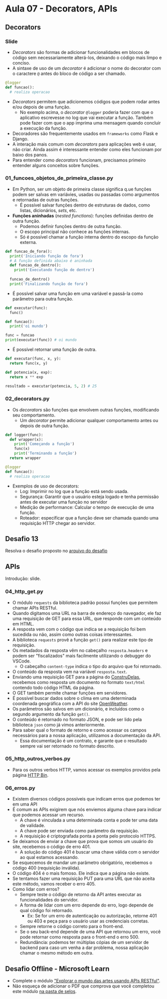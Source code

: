 # Aula 07 - Decorators, APIs

## Decorators
### Slide
* _Decorators_ são formas de adicionar funcionalidades em blocos de código sem necessariamente alterá-los, deixando o código mais limpo e conciso.
* A sintaxe de uso de um _decorator_ é adicionar o nome do decorator com o caractere `@` antes do bloco de código a ser chamado.
```python
@logger
def funcao():
  # realiza operacao
```
* _Decorators_ permitem que adicionemos códigos que podem rodar antes e/ou depois de uma função.
  * No exemplo acima, o _decorator_ `@logger` poderia fazer com que o aplicativo escrevesse no log que vai executar a função. Também pode fazer com que o app imprima uma mensagem quando concluir a execução da função.
* Decoradores são frequentemente usados em `frameworks` como Flask e Django.
* A interação mais comum com _decorators_ para aplicações web é usar, não criar. Ainda assim é interessante entender como eles funcionam por baixo dos panos.
* Para entender como _decorators_ funcionam, precisamos primeiro entender alguns conceitos sobre funções.

### 01_funcoes_objetos_de_primeira_classe.py
* Em Python, ser um objeto de primeira classe significa q.ue funções podem ser salvas em variávies, usadas ou passadas como argumentos e retornadas de outras funções.
  * É possível salvar funções dentro de estruturas de dados, como listas, dicionários, _sets_, etc.
* **Funções aninhadas** (_nested functions_): funções definidas dentro de outra função.
  * Podemos definir funções dentro de outra função.
  * O escopo principal não conhece as funções internas.
  * Só é possível chamar a função interna dentro do escopo da função externa.
```python
def funcao_de_fora():
  print('Iniciando função de fora')
  # A função definida abaixo é aninhada
  def funcao_de_dentro():
    print('Executando função de dentro')
  
  funcao_de_dentro()
  print('Finalizando função de fora')
```
* É possível salvar uma função em uma variável e passá-la como parâmetro para outra função.
```python
def executar(func):
  func()

def funcao():
  print('oi mundo')

func = funcao
print(executar(func)) # oi mundo
```
* É possível retornar uma função de outra.
```python
def executar(func, x, y):
  return func(x, y)

def potencia(x, exp):
  return x ** exp

resultado = executar(potencia, 5, 2) # 25
```

### 02_decorators.py
* Os _decorators_ são funções que envolvem outras funções, modificando seu comportamento.
  * Um _decorator_ permite adicionar qualquer comportamento antes ou depois de outra função.
```python
def logger(func):
  def wrapper(x):
    print('Começando a função')
    func(x)
    print('Terminando a função')
  return wrapper

@logger
def funcao():
  # realiza operacao
```
* Exemplos de uso de decorators:
  * Log: Imprimir no log que a função está sendo usada.
  * Segurança: Garantir que o usuário esteja logado e tenha permissão antes de executar uma função no servidor
  * Medição de performance: Calcular o tempo de execução de uma função.
  * Roteador: especificar que a função deve ser chamada quando uma requisição HTTP chegar ao servidor.

## Desafio 13
Resolva o desafio proposto no [arquivo do desafio](./03_desafio_13.py)

## APIs
Introdução: slide.

### 04_http_get.py
* O módulo `requests` da biblioteca padrão possui funções que permitem chamar APIs RESTful.
* Quando digitamos uma URL na barra de endereço do navegador, ele faz uma requisição de GET para essa URL, que responde com um conteúdo em HTML.
* A resposta vem com o código que indica se a requisição foi bem sucedida ou não, assim como outras coisas interessantes.
* A biblioteca `requests` provê a função `get()` para realizar este tipo de requisição.
* Os metadados da resposta vêm no cabeçalho `resposta.headers` e podem ser "fiscalizados" mais facilmente utilizando o debugger do VSCode.
  * O cabeçalho `content-type` indica o tipo do arquivo que foi retornado.
* O conteúdo da resposta vem na variável `resposta.text`.
* Enviando uma requisição GET para a página do [ConstruDelas](http://womakerscode.org/construdelas/), recebemos como resposta um documento no formato `text/html` contendo todo código HTML da página.
* O GET também permite chamar funções em servidores. 
* É possível buscar dados sobre o clima em uma determinada coordenada geográfica com a API do site [OpenWeather](https://openweathermap.org/current).
* Os parâmetros são salvos em um dicionário, e incluídos como o segundo argumento da função `get()`.
* O conteúdo é retornado no formato JSON, e pode ser lido pela biblioteca `json` como já vimos anteriormente.
* Para saber qual o formato de retorno e como acessar os campos necessários para a nossa aplicação, utilizamos a documentação da API.
  * Essa documentação é um contrato, e garante que o resultado sempre vai ser retornado no formato descrito.

### 05_http_outros_verbos.py
* Para os outros verbos HTTP, vamos acessar os exemplos providos pela página [HTTP Bin](https://httpbin.org/).

### 06_erros.py
* Existem diversos códigos possíveis que indicam erros que podemos ter em uma API
* É comum as APIs exigirem que nós enviemos alguma chave para indicar que podemos acessar um recurso.
  * A chave é vinculada a uma determinada conta e pode ter uma data de validade.
  * A chave pode ser enviada como parâmetro da requisição.
  * A requisição é criptografada ponta a ponta pelo protocolo HTTPS.
* Se deixamos de enviar a chave que prova que somos um usuário do site, recebemos o código de erro 401.
  * A solução do código 401 é buscar uma chave válida com o servidor ao qual estamos acessando.
* Se esquecemos de mandar um parâmetro obrigatório, recebemos o código 400 (requisição inválida).
* O código 404 é o mais fomoso. Ele indica que a página não existe.
* Se tentamos fazer uma requisição PUT para uma URL que não aceita este método, vamos receber o erro 405.
* Como lidar com erros?
  * Sempre teste o código de retorno da API antes executar as funcionalidades do servidor.
  * A forma de lidar com um erro depende do erro, logo depende de qual código foi retornado.
    * Ex: Se for um erro de autenticação ou autorização, retorne 401 ou 403 e peça para o usuário usar as credenciais corretas.
  * Sempre retorne o código correto para o front-end.
  * Se o seu back-end depende de uma API que retornou um erro, você pode retornar como resposta para o front-end o erro 500.
  * Redundância: podemos ter múltiplas cópias de um servidor de backend para caso um venha a dar problema, nossa aplicação chamar o mesmo método em outra.

## Desafio Offline - Microsoft Learn
* Complete o módulo ["Explorar o mundo das artes usando APIs RESTful"](https://docs.microsoft.com/pt-br/learn/modules/use-apis-discover-museum-art/ ).
* Não esqueça de adicionar o PDF que comprova que você completou este módulo [na pasta de selos](../selos_microsoft_learn/).